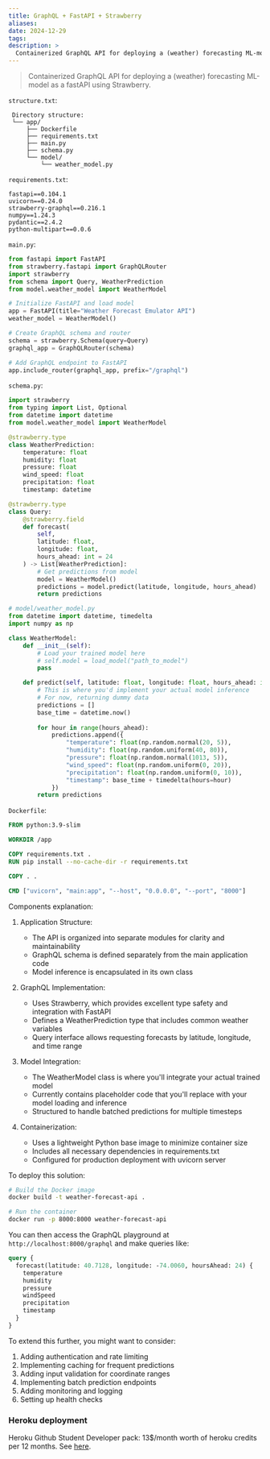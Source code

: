 ```yaml
---
title: GraphQL + FastAPI + Strawberry
aliases: 
date: 2024-12-29
tags: 
description: > 
  Containerized GraphQL API for deploying a (weather) forecasting ML-model as a fastAPI using Strawberry. 
---
```


> Containerized GraphQL API for deploying a (weather) forecasting ML-model as a fastAPI using Strawberry. 

`structure.txt`:
```
 Directory structure:
 └── app/
     ├── Dockerfile
     ├── requirements.txt
     ├── main.py
     ├── schema.py
     └── model/
         └── weather_model.py
```
`requirements.txt`:
```
fastapi==0.104.1
uvicorn==0.24.0
strawberry-graphql==0.216.1
numpy==1.24.3
pydantic==2.4.2
python-multipart==0.0.6
```
`main.py`:
```python
from fastapi import FastAPI
from strawberry.fastapi import GraphQLRouter
import strawberry
from schema import Query, WeatherPrediction
from model.weather_model import WeatherModel

# Initialize FastAPI and load model
app = FastAPI(title="Weather Forecast Emulator API")
weather_model = WeatherModel()

# Create GraphQL schema and router
schema = strawberry.Schema(query=Query)
graphql_app = GraphQLRouter(schema)

# Add GraphQL endpoint to FastAPI
app.include_router(graphql_app, prefix="/graphql")
```
`schema.py`:
```python
import strawberry
from typing import List, Optional
from datetime import datetime
from model.weather_model import WeatherModel

@strawberry.type
class WeatherPrediction:
    temperature: float
    humidity: float
    pressure: float
    wind_speed: float
    precipitation: float
    timestamp: datetime

@strawberry.type
class Query:
    @strawberry.field
    def forecast(
        self, 
        latitude: float, 
        longitude: float, 
        hours_ahead: int = 24
    ) -> List[WeatherPrediction]:
        # Get predictions from model
        model = WeatherModel()
        predictions = model.predict(latitude, longitude, hours_ahead)
        return predictions
```
```python
# model/weather_model.py
from datetime import datetime, timedelta
import numpy as np

class WeatherModel:
    def __init__(self):
        # Load your trained model here
        # self.model = load_model("path_to_model")
        pass

    def predict(self, latitude: float, longitude: float, hours_ahead: int) -> list:
        # This is where you'd implement your actual model inference
        # For now, returning dummy data
        predictions = []
        base_time = datetime.now()
        
        for hour in range(hours_ahead):
            predictions.append({
                "temperature": float(np.random.normal(20, 5)),
                "humidity": float(np.random.uniform(40, 80)),
                "pressure": float(np.random.normal(1013, 5)),
                "wind_speed": float(np.random.uniform(0, 20)),
                "precipitation": float(np.random.uniform(0, 10)),
                "timestamp": base_time + timedelta(hours=hour)
            })
        return predictions
```
`Dockerfile`:
```Dockerfile
FROM python:3.9-slim

WORKDIR /app

COPY requirements.txt .
RUN pip install --no-cache-dir -r requirements.txt

COPY . .

CMD ["uvicorn", "main:app", "--host", "0.0.0.0", "--port", "8000"]

```

Components explanation:

1. Application Structure:
   - The API is organized into separate modules for clarity and maintainability
   - GraphQL schema is defined separately from the main application code
   - Model inference is encapsulated in its own class

2. GraphQL Implementation:
   - Uses Strawberry, which provides excellent type safety and integration with FastAPI
   - Defines a WeatherPrediction type that includes common weather variables
   - Query interface allows requesting forecasts by latitude, longitude, and time range

3. Model Integration:
   - The WeatherModel class is where you'll integrate your actual trained model
   - Currently contains placeholder code that you'll replace with your model loading and inference
   - Structured to handle batched predictions for multiple timesteps

4. Containerization:
   - Uses a lightweight Python base image to minimize container size
   - Includes all necessary dependencies in requirements.txt
   - Configured for production deployment with uvicorn server

To deploy this solution:

```bash
# Build the Docker image
docker build -t weather-forecast-api .

# Run the container
docker run -p 8000:8000 weather-forecast-api
```

You can then access the GraphQL playground at `http://localhost:8000/graphql` and make queries like:

```graphql
query {
  forecast(latitude: 40.7128, longitude: -74.0060, hoursAhead: 24) {
    temperature
    humidity
    pressure
    windSpeed
    precipitation
    timestamp
  }
}
```

To extend this further, you might want to consider:

1. Adding authentication and rate limiting
2. Implementing caching for frequent predictions
3. Adding input validation for coordinate ranges
4. Implementing batch prediction endpoints
5. Adding monitoring and logging
6. Setting up health checks


### Heroku deployment

Heroku Github Student Developer pack: 13$/month worth of heroku credits per 12 months. See [here](https://blog.heroku.com/github-student-developer-program).